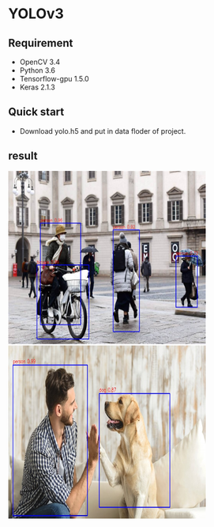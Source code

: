 # YOLOv3

## Requirement
- OpenCV 3.4
- Python 3.6    
- Tensorflow-gpu 1.5.0  
- Keras 2.1.3

## Quick start

- Download yolo.h5 and put in data floder of project.


##  result


<img width="400" height="350" src="/images/results/200303-duomo-milan-italy-mc-1204_21e09778691fe7c14977812a4940711d.social_share_1024x768_scale.jpg"/><br>
<img width="400" height="350" src="/images/results/intro-1573232207.jpg"/>
